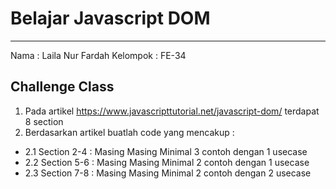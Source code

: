 # Belajar Javascript DOM

---------------------------------
Nama : Laila Nur Fardah
Kelompok : FE-34

## Challenge Class

1. Pada artikel https://www.javascripttutorial.net/javascript-dom/ terdapat 8 section
2. Berdasarkan artikel buatlah code yang mencakup :
* 2.1 Section 2-4 : Masing Masing Minimal 3 contoh dengan 1 usecase
* 2.2 Section 5-6 : Masing Masing Minimal 2 contoh dengan 1 usecase
* 2.3 Section 7-8 : Masing Masing Minimal 2 contoh dengan 2 usecase